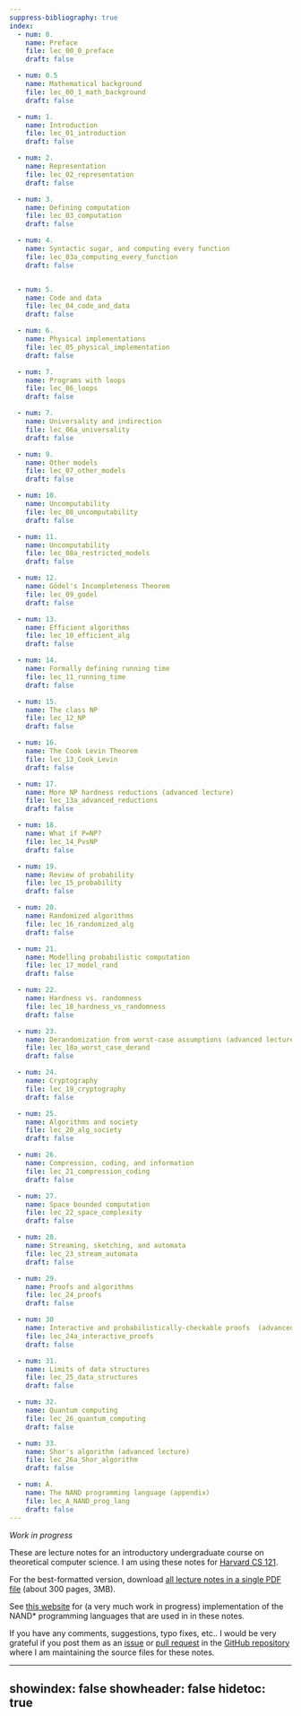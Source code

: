 ```yaml
---
suppress-bibliography: true
index:
  - num: 0.
    name: Preface
    file: lec_00_0_preface
    draft: false

  - num: 0.5
    name: Mathematical background
    file: lec_00_1_math_background
    draft: false

  - num: 1.
    name: Introduction
    file: lec_01_introduction
    draft: false

  - num: 2.
    name: Representation
    file: lec_02_representation
    draft: false

  - num: 3.
    name: Defining computation
    file: lec_03_computation
    draft: false

  - num: 4.
    name: Syntactic sugar, and computing every function
    file: lec_03a_computing_every_function
    draft: false


  - num: 5.
    name: Code and data
    file: lec_04_code_and_data
    draft: false

  - num: 6.
    name: Physical implementations
    file: lec_05_physical_implementation
    draft: false

  - num: 7.
    name: Programs with loops
    file: lec_06_loops
    draft: false

  - num: 7.
    name: Universality and indirection
    file: lec_06a_universality
    draft: false

  - num: 9.
    name: Other models
    file: lec_07_other_models
    draft: false

  - num: 10.
    name: Uncomputability
    file: lec_08_uncomputability
    draft: false

  - num: 11.
    name: Uncomputability
    file: lec_08a_restricted_models
    draft: false

  - num: 12.
    name: Gödel's Incompleteness Theorem
    file: lec_09_godel
    draft: false

  - num: 13.
    name: Efficient algorithms
    file: lec_10_efficient_alg
    draft: false

  - num: 14.
    name: Formally defining running time
    file: lec_11_running_time
    draft: false

  - num: 15.
    name: The class NP
    file: lec_12_NP
    draft: false

  - num: 16.
    name: The Cook Levin Theorem
    file: lec_13_Cook_Levin
    draft: false

  - num: 17.
    name: More NP hardness reductions (advanced lecture)
    file: lec_13a_advanced_reductions
    draft: false

  - num: 18.
    name: What if P=NP?
    file: lec_14_PvsNP
    draft: false

  - num: 19.
    name: Review of probability
    file: lec_15_probability
    draft: false

  - num: 20.
    name: Randomized algorithms
    file: lec_16_randomized_alg
    draft: false

  - num: 21.
    name: Modelling probabilistic computation
    file: lec_17_model_rand
    draft: false

  - num: 22.
    name: Hardness vs. randomness
    file: lec_18_hardness_vs_randomness
    draft: false

  - num: 23.
    name: Derandomization from worst-case assumptions (advanced lecture)
    file: lec_18a_worst_case_derand
    draft: false

  - num: 24.
    name: Cryptography
    file: lec_19_cryptography
    draft: false

  - num: 25.
    name: Algorithms and society
    file: lec_20_alg_society
    draft: false

  - num: 26.
    name: Compression, coding, and information
    file: lec_21_compression_coding
    draft: false

  - num: 27.
    name: Space bounded computation
    file: lec_22_space_complexity
    draft: false

  - num: 28.
    name: Streaming, sketching, and automata
    file: lec_23_stream_automata
    draft: false

  - num: 29.
    name: Proofs and algorithms
    file: lec_24_proofs
    draft: false

  - num: 30
    name: Interactive and probabilistically-checkable proofs  (advanced lecture)
    file: lec_24a_interactive_proofs
    draft: false

  - num: 31.
    name: Limits of data structures
    file: lec_25_data_structures
    draft: false

  - num: 32.
    name: Quantum computing
    file: lec_26_quantum_computing
    draft: false

  - num: 33.
    name: Shor's algorithm (advanced lecture)
    file: lec_26a_Shor_algorithm
    draft: false

  - num: A.
    name: The NAND programming language (appendix)
    file: lec_A_NAND_prog_lang
    draft: false
---
```


_Work in progress_

These are lecture notes for an introductory undergraduate course on theoretical computer science.
I am using these notes for [Harvard CS 121](http://cs121.boazbarak.org).


For the best-formatted version, download [all lecture notes in a single PDF file](lnotes_book.pdf) (about 300 pages, 3MB).

See [this website](http://nandpl.org) for (a very much work in progress) implementation of the NAND\* programming languages that are used in in these notes.

If you have any comments, suggestions, typo fixes, etc.. I would be very grateful if you post them as an [issue](https://github.com/boazbk/tcs/issues) or [pull request](https://github.com/boazbk/tcs/pulls) in the [GitHub repository](https://github.com/boazbk/tcs) where I am maintaining the source files for these notes.


---
showindex: false
showheader: false
hidetoc: true
---
